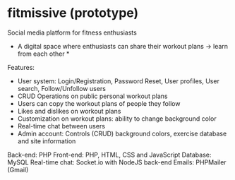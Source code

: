 # fitmissive (prototype)
  Social media platform for fitness enthusiasts

* A digital space where enthusiasts can share their workout plans -> learn from each other *

Features:
* User system: Login/Registration, Password Reset, User profiles, User search, Follow/Unfollow users
* CRUD Operations on public personal workout plans
* Users can copy the workout plans of people they follow
* Likes and dislikes on workout plans
* Customization on workout plans: ability to change background color
* Real-time chat between users
* Admin account: Controls (CRUD) background colors, exercise database and site information



Back-end: PHP
Front-end: PHP, HTML, CSS and JavaScript
Database: MySQL
Real-time chat: Socket.io with NodeJS back-end
Emails: PHPMailer (Gmail)
